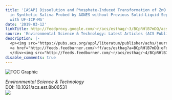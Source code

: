 ```yaml
---
title: '[ASAP] Dissolution and Phosphate-Induced Transformation of ZnO Nanoparticles
  in Synthetic Saliva Probed by AGNES without Previous Solid–Liquid Separation. Comparison
  with UF-ICP-MS'
date: '2019-03-12'
linkTitle: http://feedproxy.google.com/~r/acs/esthag/~3/BCpRHlB7mDQ/acs.est.8b06531
source: 'Environmental Science & Technology: Latest Articles (ACS Publications)'
description: |-
  <p><img src="https://pubs.acs.org/appl/literatum/publisher/achs/journals/content/esthag/0/esthag.ahead-of-print/acs.est.8b06531/20190312/images/medium/es-2018-06531v_0004.gif" alt="TOC Graphic"/></p><div><cite>Environmental Science & Technology</cite></div><div>DOI: 10.1021/acs.est.8b06531</div><div class="feedflare">
  <a href="http://feeds.feedburner.com/~ff/acs/esthag?a=BCpRHlB7mDQ:eFq_F5FSu1I:yIl2AUoC8zA"><img src="http://feeds.feedburner.com/~ff/acs/esthag?d=yIl2AUoC8zA" border="0"></img></a>
  </div><img src="http://feeds.feedburner.com/~r/acs/esthag/~4/BCpRHlB7mDQ" height="1" width="1" ...
disable_comments: true
---
```

<p><img src="https://pubs.acs.org/appl/literatum/publisher/achs/journals/content/esthag/0/esthag.ahead-of-print/acs.est.8b06531/20190312/images/medium/es-2018-06531v_0004.gif" alt="TOC Graphic"/></p><div><cite>Environmental Science & Technology</cite></div><div>DOI: 10.1021/acs.est.8b06531</div><div class="feedflare">
<a href="http://feeds.feedburner.com/~ff/acs/esthag?a=BCpRHlB7mDQ:eFq_F5FSu1I:yIl2AUoC8zA"><img src="http://feeds.feedburner.com/~ff/acs/esthag?d=yIl2AUoC8zA" border="0"></img></a>
</div><img src="http://feeds.feedburner.com/~r/acs/esthag/~4/BCpRHlB7mDQ" height="1" width="1" ...